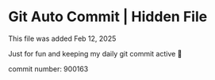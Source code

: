 # Git Auto Commit | Hidden File

This file was added Feb 12, 2025

Just for fun and keeping my daily git commit active 🤪

commit number: 900163
